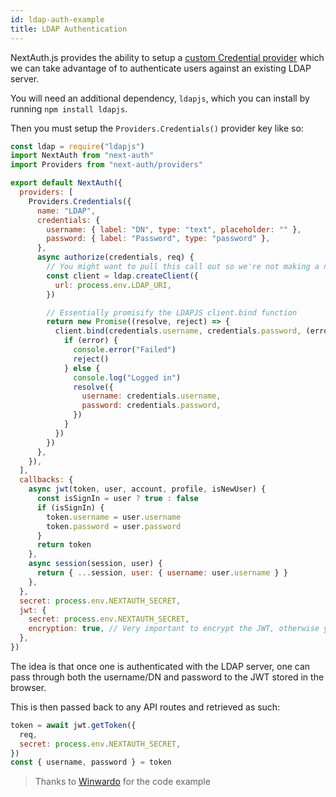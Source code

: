 ```yaml
---
id: ldap-auth-example
title: LDAP Authentication
---
```


NextAuth.js provides the ability to setup a [custom Credential provider](../configuration/providers#credentials-provider) which we can take advantage of to authenticate users against an existing LDAP server.

You will need an additional dependency, `ldapjs`, which you can install by running `npm install ldapjs`.

Then you must setup the `Providers.Credentials()` provider key like so:

```js title="[...nextauth].js"
const ldap = require("ldapjs")
import NextAuth from "next-auth"
import Providers from "next-auth/providers"

export default NextAuth({
  providers: [
    Providers.Credentials({
      name: "LDAP",
      credentials: {
        username: { label: "DN", type: "text", placeholder: "" },
        password: { label: "Password", type: "password" },
      },
      async authorize(credentials, req) {
        // You might want to pull this call out so we're not making a new LDAP client on every login attemp
        const client = ldap.createClient({
          url: process.env.LDAP_URI,
        })

        // Essentially promisify the LDAPJS client.bind function
        return new Promise((resolve, reject) => {
          client.bind(credentials.username, credentials.password, (error) => {
            if (error) {
              console.error("Failed")
              reject()
            } else {
              console.log("Logged in")
              resolve({
                username: credentials.username,
                password: credentials.password,
              })
            }
          })
        })
      },
    }),
  ],
  callbacks: {
    async jwt(token, user, account, profile, isNewUser) {
      const isSignIn = user ? true : false
      if (isSignIn) {
        token.username = user.username
        token.password = user.password
      }
      return token
    },
    async session(session, user) {
      return { ...session, user: { username: user.username } }
    },
  },
  secret: process.env.NEXTAUTH_SECRET,
  jwt: {
    secret: process.env.NEXTAUTH_SECRET,
    encryption: true, // Very important to encrypt the JWT, otherwise you're leaking username+password into the browser
  },
})
```

The idea is that once one is authenticated with the LDAP server, one can pass through both the username/DN and password to the JWT stored in the browser.

This is then passed back to any API routes and retrieved as such:

```js title="/pages/api/doLDAPWork.js"
token = await jwt.getToken({
  req,
  secret: process.env.NEXTAUTH_SECRET,
})
const { username, password } = token
```

> Thanks to [Winwardo](https://github.com/Winwardo) for the code example
